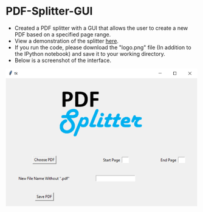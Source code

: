 # PDF-Splitter-GUI
* Created a PDF splitter with a GUI that allows the user to create a new PDF based on a specified page range.
* View a demonstration of the splitter [here](https://www.youtube.com/watch?v=ZMBjYjOK1lM).
* If you run the code, please download the "logo.png" file (In addition to the IPython notebook) and save it to your working directory.
* Below is a screenshot of the interface.

![](documents/Thumbnail.PNG)
